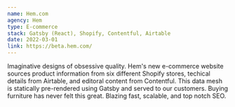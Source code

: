 ```yaml
---
name: Hem.com
agency: Hem
type: E-commerce
stack: Gatsby (React), Shopify, Contentful, Airtable
date: 2022-03-01
link: https://beta.hem.com/
---
```


Imaginative designs of obsessive quality. Hem's new e-commerce website sources product information from six different Shopify stores, techical details from Airtable, and editoral content from Contentful. This data mesh is statically pre-rendered using Gatsby and served to our customers. Buying furniture has never felt this great. Blazing fast, scalable, and top notch SEO.
